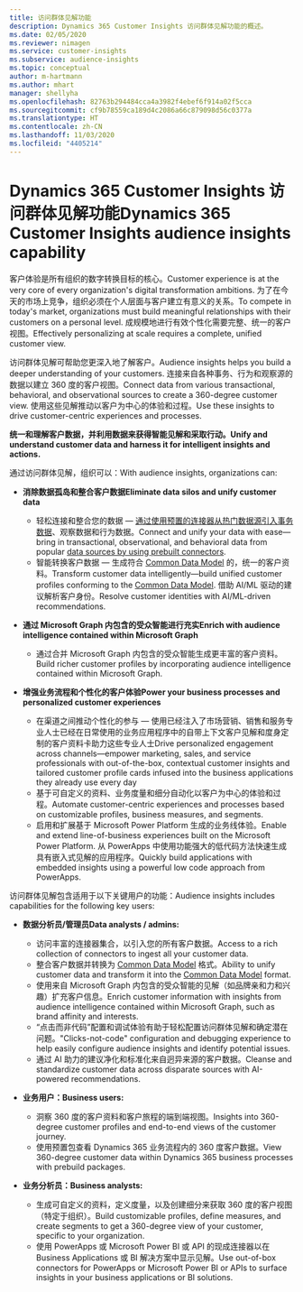 ```yaml
---
title: 访问群体见解功能
description: Dynamics 365 Customer Insights 访问群体见解功能的概述。
ms.date: 02/05/2020
ms.reviewer: nimagen
ms.service: customer-insights
ms.subservice: audience-insights
ms.topic: conceptual
author: m-hartmann
ms.author: mhart
manager: shellyha
ms.openlocfilehash: 82763b294484cca4a3982f4ebef6f914a02f5cca
ms.sourcegitcommit: cf9b78559ca189d4c2086a66c879098d56c0377a
ms.translationtype: HT
ms.contentlocale: zh-CN
ms.lasthandoff: 11/03/2020
ms.locfileid: "4405214"
---
```

# <a name="dynamics-365-customer-insights-audience-insights-capability"></a><span data-ttu-id="410d5-103">Dynamics 365 Customer Insights 访问群体见解功能</span><span class="sxs-lookup"><span data-stu-id="410d5-103">Dynamics 365 Customer Insights audience insights capability</span></span>

<span data-ttu-id="410d5-104">客户体验是所有组织的数字转换目标的核心。</span><span class="sxs-lookup"><span data-stu-id="410d5-104">Customer experience is at the very core of every organization's digital transformation ambitions.</span></span> <span data-ttu-id="410d5-105">为了在今天的市场上竞争，组织必须在个人层面与客户建立有意义的关系。</span><span class="sxs-lookup"><span data-stu-id="410d5-105">To compete in today's market, organizations must build meaningful relationships with their customers on a personal level.</span></span> <span data-ttu-id="410d5-106">成规模地进行有效个性化需要完整、统一的客户视图。</span><span class="sxs-lookup"><span data-stu-id="410d5-106">Effectively personalizing at scale requires a complete, unified customer view.</span></span>

<span data-ttu-id="410d5-107">访问群体见解可帮助您更深入地了解客户。</span><span class="sxs-lookup"><span data-stu-id="410d5-107">Audience insights helps you build a deeper understanding of your customers.</span></span> <span data-ttu-id="410d5-108">连接来自各种事务、行为和观察源的数据以建立 360 度的客户视图。</span><span class="sxs-lookup"><span data-stu-id="410d5-108">Connect data from various transactional, behavioral, and observational sources to create a 360-degree customer view.</span></span> <span data-ttu-id="410d5-109">使用这些见解推动以客户为中心的体验和过程。</span><span class="sxs-lookup"><span data-stu-id="410d5-109">Use these insights to drive customer-centric experiences and processes.</span></span>

<span data-ttu-id="410d5-110">**统一和理解客户数据，并利用数据来获得智能见解和采取行动。**</span><span class="sxs-lookup"><span data-stu-id="410d5-110">**Unify and understand customer data and harness it for intelligent insights and actions.**</span></span>

<span data-ttu-id="410d5-111">通过访问群体见解，组织可以：</span><span class="sxs-lookup"><span data-stu-id="410d5-111">With audience insights, organizations can:</span></span>  

- <span data-ttu-id="410d5-112">**消除数据孤岛和整合客户数据**</span><span class="sxs-lookup"><span data-stu-id="410d5-112">**Eliminate data silos and unify customer data**</span></span>

  - <span data-ttu-id="410d5-113">轻松连接和整合您的数据 — [通过使用预置的连接器从热门数据源引入事务数据](data-sources.md)、观察数据和行为数据。</span><span class="sxs-lookup"><span data-stu-id="410d5-113">Connect and unify your data with ease—bring in transactional, observational, and behavioral data from popular [data sources by using prebuilt connectors](data-sources.md).</span></span>
  - <span data-ttu-id="410d5-114">智能转换客户数据 — 生成符合 [Common Data Model](https://docs.microsoft.com/common-data-model/) 的，统一的客户资料。</span><span class="sxs-lookup"><span data-stu-id="410d5-114">Transform customer data intelligently—build unified customer profiles conforming to the [Common Data Model](https://docs.microsoft.com/common-data-model/).</span></span> <span data-ttu-id="410d5-115">借助 AI/ML 驱动的建议解析客户身份。</span><span class="sxs-lookup"><span data-stu-id="410d5-115">Resolve customer identities with AI/ML-driven recommendations.</span></span>

- <span data-ttu-id="410d5-116">**通过 Microsoft Graph 内包含的受众智能进行充实**</span><span class="sxs-lookup"><span data-stu-id="410d5-116">**Enrich with audience intelligence contained within Microsoft Graph**</span></span>

  - <span data-ttu-id="410d5-117">通过合并 Microsoft Graph 内包含的受众智能生成更丰富的客户资料。</span><span class="sxs-lookup"><span data-stu-id="410d5-117">Build richer customer profiles by incorporating audience intelligence contained within Microsoft Graph.</span></span>  

- <span data-ttu-id="410d5-118">**增强业务流程和个性化的客户体验**</span><span class="sxs-lookup"><span data-stu-id="410d5-118">**Power your business processes and personalized customer experiences**</span></span>

  - <span data-ttu-id="410d5-119">在渠道之间推动个性化的参与 — 使用已经注入了市场营销、销售和服务专业人士已经在日常使用的业务应用程序中的自带上下文客户见解和度身定制的客户资料卡助力这些专业人士</span><span class="sxs-lookup"><span data-stu-id="410d5-119">Drive personalized engagement across channels—empower marketing, sales, and service professionals with out-of-the-box, contextual customer insights and tailored customer profile cards infused into the business applications they already use every day</span></span>
  - <span data-ttu-id="410d5-120">基于可自定义的资料、业务度量和细分自动化以客户为中心的体验和过程。</span><span class="sxs-lookup"><span data-stu-id="410d5-120">Automate customer-centric experiences and processes based on customizable profiles, business measures, and segments.</span></span>
  - <span data-ttu-id="410d5-121">启用和扩展基于 Microsoft Power Platform 生成的业务线体验。</span><span class="sxs-lookup"><span data-stu-id="410d5-121">Enable and extend line-of-business experiences built on the Microsoft Power Platform.</span></span> <span data-ttu-id="410d5-122">从 PowerApps 中使用功能强大的低代码方法快速生成具有嵌入式见解的应用程序。</span><span class="sxs-lookup"><span data-stu-id="410d5-122">Quickly build applications with embedded insights using a powerful low code approach from PowerApps.</span></span>  

<span data-ttu-id="410d5-123">访问群体见解包含适用于以下关键用户的功能：</span><span class="sxs-lookup"><span data-stu-id="410d5-123">Audience insights includes capabilities for the following key users:</span></span>

- <span data-ttu-id="410d5-124">**数据分析员/管理员**</span><span class="sxs-lookup"><span data-stu-id="410d5-124">**Data analysts / admins:**</span></span>

  - <span data-ttu-id="410d5-125">访问丰富的连接器集合，以引入您的所有客户数据。</span><span class="sxs-lookup"><span data-stu-id="410d5-125">Access to a rich collection of connectors to ingest all your customer data.</span></span>
  - <span data-ttu-id="410d5-126">整合客户数据并转换为 [Common Data Model](https://docs.microsoft.com/common-data-model/) 格式。</span><span class="sxs-lookup"><span data-stu-id="410d5-126">Ability to unify customer data and transform it into the [Common Data Model](https://docs.microsoft.com/common-data-model/) format.</span></span>
  - <span data-ttu-id="410d5-127">使用来自 Microsoft Graph 内包含的受众智能的见解（如品牌亲和力和兴趣）扩充客户信息。</span><span class="sxs-lookup"><span data-stu-id="410d5-127">Enrich customer information with insights from audience intelligence contained within Microsoft Graph, such as brand affinity and interests.</span></span>
  - <span data-ttu-id="410d5-128">“点击而非代码”配置和调试体验有助于轻松配置访问群体见解和确定潜在问题。</span><span class="sxs-lookup"><span data-stu-id="410d5-128">"Clicks-not-code" configuration and debugging experience to help easily configure audience insights and identify potential issues.</span></span>
  - <span data-ttu-id="410d5-129">通过 AI 助力的建议净化和标准化来自迥异来源的客户数据。</span><span class="sxs-lookup"><span data-stu-id="410d5-129">Cleanse and standardize customer data across disparate sources with AI-powered recommendations.</span></span>  

- <span data-ttu-id="410d5-130">**业务用户：**</span><span class="sxs-lookup"><span data-stu-id="410d5-130">**Business users:**</span></span>

  - <span data-ttu-id="410d5-131">洞察 360 度的客户资料和客户旅程的端到端视图。</span><span class="sxs-lookup"><span data-stu-id="410d5-131">Insights into 360-degree customer profiles and end-to-end views of the customer journey.</span></span>
  - <span data-ttu-id="410d5-132">使用预置包查看 Dynamics 365 业务流程内的 360 度客户数据。</span><span class="sxs-lookup"><span data-stu-id="410d5-132">View 360-degree customer data within Dynamics 365 business processes with prebuild packages.</span></span>

- <span data-ttu-id="410d5-133">**业务分析员：**</span><span class="sxs-lookup"><span data-stu-id="410d5-133">**Business analysts:**</span></span>

  - <span data-ttu-id="410d5-134">生成可自定义的资料，定义度量，以及创建细分来获取 360 度的客户视图（特定于组织）。</span><span class="sxs-lookup"><span data-stu-id="410d5-134">Build customizable profiles, define measures, and create segments to get a 360-degree view of your customer, specific to your organization.</span></span>  
  - <span data-ttu-id="410d5-135">使用 PowerApps 或 Microsoft Power BI 或 API 的现成连接器以在 Business Applications 或 BI 解决方案中显示见解。</span><span class="sxs-lookup"><span data-stu-id="410d5-135">Use out-of-box connectors for PowerApps or Microsoft Power BI or APIs to surface insights in your business applications or BI solutions.</span></span>  
